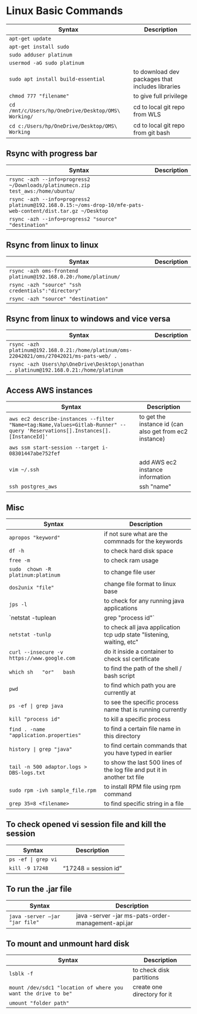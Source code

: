 # Linux Basic Commands
| Syntax | Description |
| ----------- | ----------- |
| `apt-get update` | 
| `apt-get install sudo` | 
| `sudo adduser platinum` | 
| `usermod -aG sudo platinum` | 
| `sudo apt install build-essential` | to download dev packages that includes libraries |
| `chmod 777 "filename"` | to give full privilege
| `cd /mnt/c/Users/hp/OneDrive/Desktop/OMS\ Working/` | cd to local git repo from WLS |
| `cd c:/Users/hp/OneDrive/Desktop/OMS\ Working` | cd to local git repo from git bash |

## Rsync with progress bar
| Syntax | Description |
| ----------- | ----------- |
| `rsync -azh --info=progress2 ~/Downloads/platinumecn.zip test_aws:/home/ubuntu/` | 
| `rsync -azh --info=progress2 platinum@192.168.0.15:~/oms-drop-10/mfe-pats-web-content/dist.tar.gz ~/Desktop` |
| `rsync -azh --info=progress2 "source" "destination"` |

## Rsync from linux to linux
| Syntax | Description |
| ----------- | ----------- |
| `rsync -azh oms-frontend platinum@192.168.0.20:/home/platinum/` |
| `rsync -azh "source" "ssh credentials":"directory"` |
| `rsync -azh "source" "destination"` |


## Rsync from linux to windows and vice versa
| Syntax | Description |
| ----------- | ----------- |
| `rsync -azh platinum@192.168.0.21:/home/platinum/oms-22042021/oms/27042021/ms-pats-web/ .` |
| `rsync -azh Users\hp\OneDrive\Desktop\jonathan . platinum@192.168.0.21:/home/platinum` |

## Access AWS instances
| Syntax | Description |
| ----------- | ----------- |
| `aws ec2 describe-instances --filter "Name=tag:Name,Values=Gitlab-Runner" --query 'Reservations[].Instances[].[InstanceId]'` | to get the instance id (can also get from ec2 instance)
| `aws ssm start-session --target i-08301447abe752fef` |
| `vim ~/.ssh` | add AWS ec2 instance information |
| `ssh postgres_aws` | ssh "name" | in the .ssh file |

## Misc
| Syntax | Description |
| ----------- | ----------- |
| `apropos "keyword"`                         | if not sure what are the commnads for the keywords |
| `df -h`                                     | to check hard disk space |
| `free -m`                                   | to check ram usage |
| `sudo  chown -R platinum:platinum`          | to change file user |
| `dos2unix "file"`                           | change file format to linux base | 
| `jps -l`                                    | to check for any running java applications | 
| `netstat -tuplean | grep "process id"`      | to check specific java application tcp udp state "listening, waiting, etc" |
| `netstat -tunlp`                            | to check all java application tcp udp state "listening, waiting, etc" |
| `curl --insecure -v https://www.google.com` | do it inside a container to check ssl certificate |
| `which sh   "or"   bash`                       | to find the path of the shell / bash script |
| `pwd`                                       | to find which path you are currently at | 
| `ps -ef \| grep java`  | to see the specific process name that is running currently |
| `kill "process id"`                         | to kill a specific process |
| `find . -name "application.properties"`     | to find a certain file name in this directory |
| `history \| grep "java"`                     | to find certain commands that you have typed in earlier |
| `tail -n 500 adaptor.logs > DBS-logs.txt`   | to show the last 500 lines of the log file and put it in another txt file |
| `sudo rpm -ivh sample_file.rpm`             | to install RPM file using rpm command |
| `grep 35=8 <filename>` | to find specific string in a file |

## To check opened vi session file and kill the session
| Syntax | Description |
| ----------- | ----------- |
| `ps -ef \| grep vi` |
| `kill -9 17248` | “17248 = session id” |

## To run the .jar file
| Syntax | Description |
| ----------- | ----------- |
| `java -server –jar "jar file"` | java -server -jar ms-pats-order-management-api.jar |

## To mount and unmount hard disk
| Syntax | Description |
| ----------- | ----------- |
| `lsblk -f`  | to check disk partitions |
| `mount /dev/sdc1 "location of where you want the drive to be"`  | create one directory for it |
| `umount "folder path"` |